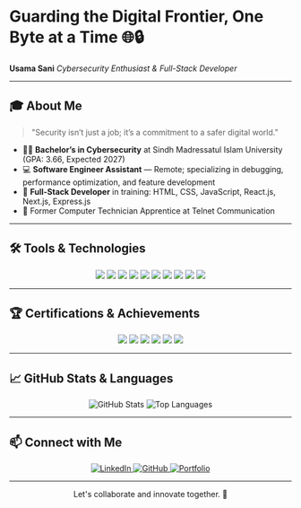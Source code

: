 <!-- Professional GitHub Profile README -->

# Guarding the Digital Frontier, One Byte at a Time 🌐🔒

**Usama Sani** &#x20;
*Cybersecurity Enthusiast & Full-Stack Developer*

---

## 🎓 About Me

> "Security isn’t just a job; it’s a commitment to a safer digital world."

* 👨‍🎓 **Bachelor’s in Cybersecurity** at Sindh Madressatul Islam University (GPA: 3.66, Expected 2027)
* 💻 **Software Engineer Assistant** — Remote; specializing in debugging, performance optimization, and feature development
* 🌱 **Full-Stack Developer** in training: HTML, CSS, JavaScript, React.js, Next.js, Express.js
* 💼 Former Computer Technician Apprentice at Telnet Communication

---

## 🛠️ Tools & Technologies

<p align="center">
  <img src="https://img.shields.io/badge/JavaScript-F7DF1E?logo=javascript&logoColor=black" />
  <img src="https://img.shields.io/badge/React-61DAFB?logo=react&logoColor=black" />
  <img src="https://img.shields.io/badge/Next.js-000000?logo=next.js&logoColor=white" />
  <img src="https://img.shields.io/badge/Express.js-404D59?logo=express&logoColor=white" />
  <img src="https://img.shields.io/badge/Node.js-339933?logo=node.js&logoColor=white" />
  <img src="https://img.shields.io/badge/Python-3776AB?logo=python&logoColor=white" />
  <img src="https://img.shields.io/badge/MongoDB-47A248?logo=mongodb&logoColor=white" />
  <img src="https://img.shields.io/badge/MySQL-4479A1?logo=mysql&logoColor=white" />
  <img src="https://img.shields.io/badge/Git-F05032?logo=git&logoColor=white" />
  <img src="https://img.shields.io/badge/GitHub-181717?logo=github&logoColor=white" />
</p>

---

## 🏆 Certifications & Achievements

<p align="center">
  <img src="https://img.shields.io/badge/ISC%C2%B2_Cybersecurity-CC-brightgreen" />
  <img src="https://img.shields.io/badge/Cisco_Cybersecurity-blue" />
  <img src="https://img.shields.io/badge/JavaScript_Essentials-yellow" />
  <img src="https://img.shields.io/badge/IBM_Linux_Shell-blue" />
  <img src="https://img.shields.io/badge/AI_For_Everyone-orange" />
  <img src="https://img.shields.io/badge/Incident_Response_And_Digital_Forensic-blue" />
</p>

---

## 📈 GitHub Stats & Languages

<p align="center">
  <img src="https://github-readme-stats.vercel.app/api?username=UsamaSani&theme=tokyonight&show_icons=true&count_private=true" alt="GitHub Stats" />
  <img src="https://github-readme-stats.vercel.app/api/top-langs/?username=UsamaSani&layout=compact&theme=tokyonight" alt="Top Languages" />
</p>

---

## 📫 Connect with Me

<p align="center">
  <a href="https://www.linkedin.com/in/usama-sani-khanzada-5b6552240/" target="_blank">
    <img src="https://img.shields.io/badge/LinkedIn-0A66C2?logo=linkedin&logoColor=white" alt="LinkedIn" />
  </a>  
  <a href="https://github.com/UsamaSani" target="_blank">
    <img src="https://img.shields.io/badge/GitHub-181717?logo=github&logoColor=white" alt="GitHub" />
  </a>  
  <a href="https://usamasani-soc-analyst.netlify.app/" target="_blank">
    <img src="https://img.shields.io/badge/Portfolio-FF5722?logo=web&logoColor=white" alt="Portfolio" />
  </a>
</p>

---

<p align="center">
  Let's collaborate and innovate together. 🤝
</p>

